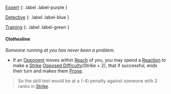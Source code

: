 
[Expert](Game/Progress#Expert)
{: .label .label-purple }

[Detective](Game/Detective)
{: .label .label-blue }

[Training](Game/Progress#Training)
{: .label .label-green }
#### Clothesline
*Someone running at you has never been a problem.*
* If an [Opponent](Game/Core/Terminology#Opponent) moves within [Reach](Game/Core/Movement#Reach) of you, you may spend a [Reaction](Game/Core/Reacting#Reaction) to make a [Strike](Game/Core/Strength#Strike) [Opposed Difficulty](Game/Core/Skills#Opposed%20Difficulty)(Strike + 2), that if successful, ends their turn and makes them [Prone](Game/Core/Effects#Prone).

> So the skill test would be at a (-4) penalty against someone with 2 ranks in [Strike](Game/Core/Strength#Strike).